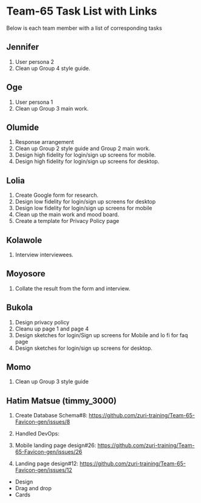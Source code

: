 # Team-65 Task List with Links
Below is each team member with a list of corresponding tasks

##  Jennifer
1.  User persona 2
1.  Clean up Group 4 style guide.

##  Oge
1.  User persona 1
1.  Clean up Group 3 main work.

##  Olumide
1.  Response arrangement
1.  Clean up Group 2 style guide  and Group 2 main work.
1.  Design high fidelity for login/sign up screens for mobile.
1.  Design high fidelity for login/sign up screens for desktop.

## Lolia
1.  Create Google form for research.
1.  Design low fidelity for login/sign up screens for desktop
1.  Design low fidelity for  login/sign up screens for mobile
1.  Clean up the main work and mood board.
1.  Create a template for Privacy Policy page


##  Kolawole
1.  Interview interviewees.


##  Moyosore
1.  Collate the result from the form and interview.


##  Bukola
1.  Design privacy policy
1.  Cleanu up page 1 and page 4
1.  Design sketches for login/Sign up screens for Mobile and lo fi for faq page
1.  Design sketches for login/sign up screens for desktop.


##  Momo
1.  Clean up Group 3 style guide

## Hatim Matsue (timmy_3000)
1.  Create Database Schema#8:
https://github.com/zuri-training/Team-65-Favicon-gen/issues/8

1.  Handled DevOps:

1.  Mobile landing page design#26:
https://github.com/zuri-training/Team-65-Favicon-gen/issues/26

1.  Landing page design#12:
https://github.com/zuri-training/Team-65-Favicon-gen/issues/12

*  Design
*  Drag and drop
*  Cards
